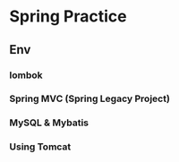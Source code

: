 # Spring Practice

## Env

### lombok
### Spring MVC (Spring Legacy Project)
### MySQL & Mybatis
### Using Tomcat